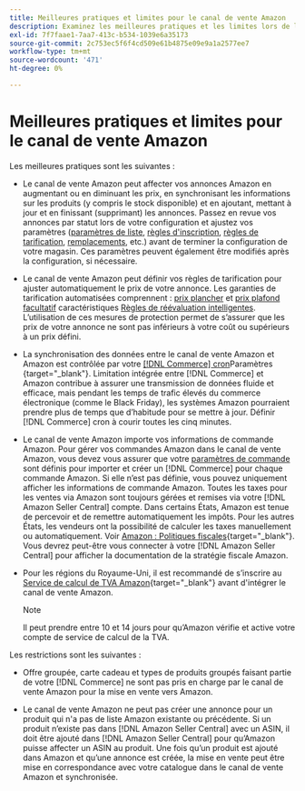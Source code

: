 ```yaml
---
title: Meilleures pratiques et limites pour le canal de vente Amazon
description: Examinez les meilleures pratiques et les limites lors de l’utilisation du canal de vente Amazon pour Adobe Commerce et Magento Open Source.
exl-id: 7f7faae1-7aa7-413c-b534-1039e6a35173
source-git-commit: 2c753ec5f6f4cd509e61b4875e09e9a1a2577ee7
workflow-type: tm+mt
source-wordcount: '471'
ht-degree: 0%

---
```


# Meilleures pratiques et limites pour le canal de vente Amazon

Les meilleures pratiques sont les suivantes :

- Le canal de vente Amazon peut affecter vos annonces Amazon en augmentant ou en diminuant les prix, en synchronisant les informations sur les produits (y compris le stock disponible) et en ajoutant, mettant à jour et en finissant (supprimant) les annonces. Passez en revue vos annonces par statut lors de votre configuration et ajustez vos paramètres ([paramètres de liste](./listing-settings.md), [règles d&#39;inscription](./listing-rules.md), [règles de tarification](./pricing-products.md), [remplacements](./overrides.md), etc.) avant de terminer la configuration de votre magasin. Ces paramètres peuvent également être modifiés après la configuration, si nécessaire.

- Le canal de vente Amazon peut définir vos règles de tarification pour ajuster automatiquement le prix de votre annonce. Les garanties de tarification automatisées comprennent : [prix plancher](./floor-price.md) et [prix plafond facultatif](./optional-ceiling-price.md) caractéristiques [Règles de réévaluation intelligentes](./intelligent-repricing-rules.md). L’utilisation de ces mesures de protection permet de s’assurer que les prix de votre annonce ne sont pas inférieurs à votre coût ou supérieurs à un prix défini.

- La synchronisation des données entre le canal de vente Amazon et Amazon est contrôlée par votre [[!DNL Commerce] cron](https://docs.magento.com/user-guide/system/cron.html)Paramètres {target=&quot;_blank&quot;}. Limitation intégrée entre [!DNL Commerce] et Amazon contribue à assurer une transmission de données fluide et efficace, mais pendant les temps de trafic élevés du commerce électronique (comme le Black Friday), les systèmes Amazon pourraient prendre plus de temps que d’habitude pour se mettre à jour. Définir [!DNL Commerce] cron à courir toutes les cinq minutes.

- Le canal de vente Amazon importe vos informations de commande Amazon. Pour gérer vos commandes Amazon dans le canal de vente Amazon, vous devez vous assurer que votre [paramètres de commande](./order-settings.md) sont définis pour importer et créer un [!DNL Commerce] pour chaque commande Amazon. Si elle n’est pas définie, vous pouvez uniquement afficher les informations de commande Amazon. Toutes les taxes pour les ventes via Amazon sont toujours gérées et remises via votre [!DNL Amazon Seller Central] compte. Dans certains États, Amazon est tenue de percevoir et de remettre automatiquement les impôts. Pour les autres États, les vendeurs ont la possibilité de calculer les taxes manuellement ou automatiquement. Voir [Amazon : Politiques fiscales](https://sellercentral.amazon.com/gp/help/external/help.html?itemID=200405820&amp;language=en_US/){target=&quot;_blank&quot;}. Vous devrez peut-être vous connecter à votre [!DNL Amazon Seller Central] pour afficher la documentation de la stratégie fiscale Amazon.

- Pour les régions du Royaume-Uni, il est recommandé de s’inscrire au [Service de calcul de TVA Amazon](https://sell.amazon.co.uk/learn/vat-resources/){target=&quot;_blank&quot;} avant d&#39;intégrer le canal de vente Amazon.


   >[!NOTE]
   >
   >Il peut prendre entre 10 et 14 jours pour qu’Amazon vérifie et active votre compte de service de calcul de la TVA.

Les restrictions sont les suivantes :

- Offre groupée, carte cadeau et types de produits groupés faisant partie de votre [!DNL Commerce] ne sont pas pris en charge par le canal de vente Amazon pour la mise en vente vers Amazon.

- Le canal de vente Amazon ne peut pas créer une annonce pour un produit qui n&#39;a pas de liste Amazon existante ou précédente. Si un produit n’existe pas dans [!DNL Amazon Seller Central] avec un ASIN, il doit être ajouté dans [!DNL Amazon Seller Central] pour qu’Amazon puisse affecter un ASIN au produit. Une fois qu’un produit est ajouté dans Amazon et qu’une annonce est créée, la mise en vente peut être mise en correspondance avec votre catalogue dans le canal de vente Amazon et synchronisée.
